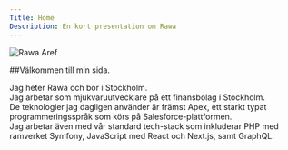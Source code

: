 ```yaml
---
Title: Home
Description: En kort presentation om Rawa
---
```



![Rawa Aref](image/Rawa_Aref.jpeg)

##Välkommen till min sida.  
   
Jag heter Rawa och bor i Stockholm.  
Jag arbetar som mjukvaruutvecklare på ett finansbolag i Stockholm.  
De teknologier jag dagligen använder är främst Apex, ett starkt typat programmeringsspråk som körs på Salesforce-plattformen.  
Jag arbetar även med vår standard tech-stack som inkluderar PHP med ramverket Symfony, JavaScript med React och Next.js, samt GraphQL.
